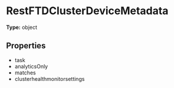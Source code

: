 # RestFTDClusterDeviceMetadata


**Type:** object

## Properties
* task
* analyticsOnly
* matches
* clusterhealthmonitorsettings
